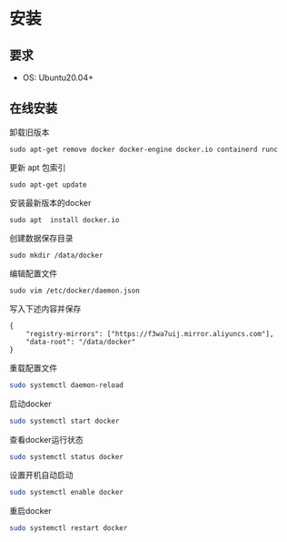# 安装

## 要求

- OS: Ubuntu20.04+

## 在线安装

卸载旧版本

```
sudo apt-get remove docker docker-engine docker.io containerd runc
```

更新 apt 包索引

```
sudo apt-get update
```

安装最新版本的docker

```
sudo apt  install docker.io
```

创建数据保存目录

```
sudo mkdir /data/docker
```

编辑配置文件

```
sudo vim /etc/docker/daemon.json
```

写入下述内容并保存

```
{   
    "registry-mirrors": ["https://f3wa7uij.mirror.aliyuncs.com"],
    "data-root": "/data/docker"
}
```

重载配置文件

```bash
sudo systemctl daemon-reload
```

启动docker

```bash
sudo systemctl start docker
```

查看docker运行状态

```bash
sudo systemctl status docker
```

设置开机自动启动

```bash
sudo systemctl enable docker
```

重启docker

```bash
sudo systemctl restart docker
```
